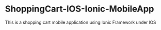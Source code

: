 # ShoppingCart-IOS-Ionic-MobileApp
This is a shopping cart mobile application using Ionic Framework under IOS
